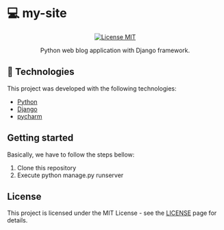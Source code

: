 # :computer: my-site

<p align="center">
  <a href="https://opensource.org/licenses/MIT">
    <img src="https://img.shields.io/badge/License-MIT-blue.svg" alt="License MIT">
  </a>
</p>

<p align="center">Python web blog application with Django framework.</p>
 


## :rocket: Technologies

This project was developed with the following technologies:

- [Python](https://https://www.python.org/)
- [Django](https://www.djangoproject.com/)
- [pycharm](https://www.jetbrains.com/pycharm/)


## Getting started

Basically, we have to follow the steps bellow:

1. Clone this repository
2. Execute python manage.py runserver


## License

This project is licensed under the MIT License - see the [LICENSE](https://opensource.org/licenses/MIT) page for details.
